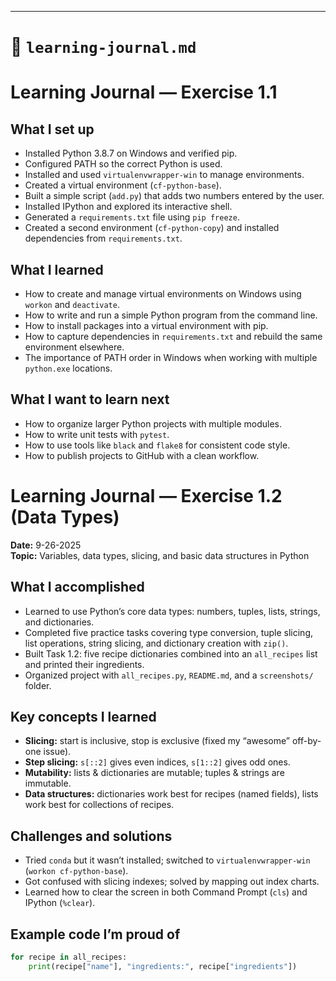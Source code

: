 
---

# 📄 `learning-journal.md`

# Learning Journal — Exercise 1.1

## What I set up
- Installed Python 3.8.7 on Windows and verified pip.
- Configured PATH so the correct Python is used.
- Installed and used `virtualenvwrapper-win` to manage environments.
- Created a virtual environment (`cf-python-base`).
- Built a simple script (`add.py`) that adds two numbers entered by the user.
- Installed IPython and explored its interactive shell.
- Generated a `requirements.txt` file using `pip freeze`.
- Created a second environment (`cf-python-copy`) and installed dependencies from `requirements.txt`.

## What I learned
- How to create and manage virtual environments on Windows using `workon` and `deactivate`.
- How to write and run a simple Python program from the command line.
- How to install packages into a virtual environment with pip.
- How to capture dependencies in `requirements.txt` and rebuild the same environment elsewhere.
- The importance of PATH order in Windows when working with multiple `python.exe` locations.

## What I want to learn next
- How to organize larger Python projects with multiple modules.
- How to write unit tests with `pytest`.
- How to use tools like `black` and `flake8` for consistent code style.
- How to publish projects to GitHub with a clean workflow.

# Learning Journal — Exercise 1.2 (Data Types)

**Date:** 9-26-2025  
**Topic:** Variables, data types, slicing, and basic data structures in Python

## What I accomplished
- Learned to use Python’s core data types: numbers, tuples, lists, strings, and dictionaries.  
- Completed five practice tasks covering type conversion, tuple slicing, list operations, string slicing, and dictionary creation with `zip()`.  
- Built Task 1.2: five recipe dictionaries combined into an `all_recipes` list and printed their ingredients.  
- Organized project with `all_recipes.py`, `README.md`, and a `screenshots/` folder.

## Key concepts I learned
- **Slicing:** start is inclusive, stop is exclusive (fixed my “awesome” off-by-one issue).  
- **Step slicing:** `s[::2]` gives even indices, `s[1::2]` gives odd ones.  
- **Mutability:** lists & dictionaries are mutable; tuples & strings are immutable.  
- **Data structures:** dictionaries work best for recipes (named fields), lists work best for collections of recipes.

## Challenges and solutions
- Tried `conda` but it wasn’t installed; switched to `virtualenvwrapper-win` (`workon cf-python-base`).  
- Got confused with slicing indexes; solved by mapping out index charts.  
- Learned how to clear the screen in both Command Prompt (`cls`) and IPython (`%clear`).


## Example code I’m proud of
```python
for recipe in all_recipes:
    print(recipe["name"], "ingredients:", recipe["ingredients"])
